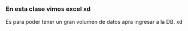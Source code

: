 ### En esta clase vimos excel xd

Es para poder tener un gran volumen de datos apra ingresar a la DB. xd